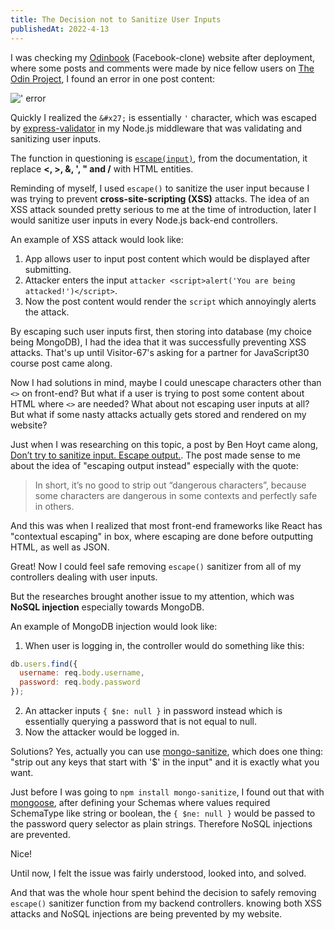 ```yaml
---
title: The Decision not to Sanitize User Inputs
publishedAt: 2022-4-13
---
```


I was checking my [Odinbook](https://odinbook-client-production-9219.up.railway.app/) (Facebook-clone) website after deployment, where some posts and comments were made by nice fellow users on [The Odin Project](https://www.theodinproject.com), I found an error in one post content:

![&#x27; error](/blogImages/remove-escape/user_post_escape_error.png)

Quickly I realized the `&#x27;` is essentially `'` character, which was escaped by [express-validator](https://express-validator.github.io/docs) in my Node.js middleware that was validating and sanitizing user inputs.

The function in questioning is [`escape(input)`](https://github.com/validatorjs/validator.js#sanitizers#escape), from the documentation, it replace **<, >, &, ', " and /** with HTML entities.

Reminding of myself, I used `escape()` to sanitize the user input because I was trying to prevent **cross-site-scripting (XSS)** attacks. The idea of an XSS attack sounded pretty serious to me at the time of introduction, later I would sanitize user inputs in every Node.js back-end controllers. 

An example of XSS attack would look like:
1. App allows user to input post content which would be displayed after submitting.
2. Attacker enters the input `attacker <script>alert('You are being attacked!')</script>`.
3. Now the post content would render the `script` which annoyingly alerts the attack.

By escaping such user inputs first, then storing into database (my choice being MongoDB), I had the idea that it was successfully preventing XSS attacks. That's up until Visitor-67's asking for a partner for JavaScript30 course post came along.

Now I had solutions in mind, maybe I could unescape characters other than `<>` on front-end? But what if a user is trying to post some content about HTML where `<>` are needed? What about not escaping user inputs at all? But what if some nasty attacks actually gets stored and rendered on my website?

Just when I was researching on this topic, a post by Ben Hoyt came along, [Don’t try to sanitize input. Escape output.](https://benhoyt.com/writings/dont-sanitize-do-escape/). The post made sense to me about the idea of "escaping output instead" especially with the quote:

> In short, it’s no good to strip out “dangerous characters”, because some characters are dangerous in some contexts and perfectly safe in others.

And this was when I realized that most front-end frameworks like React has "contextual escaping" in box, where escaping are done before outputting HTML, as well as JSON.

Great! Now I could feel safe removing `escape()` sanitizer from all of my controllers dealing with user inputs. 

But the researches brought another issue to my attention, which was **NoSQL injection** especially towards MongoDB.

An example of MongoDB injection would look like:

1. When user is logging in, the controller would do something like this:
  ```js
  db.users.find({
    username: req.body.username,
    password: req.body.password
  });
  ```
2. An attacker inputs `{ $ne: null }` in password instead which is essentially querying a password that is not equal to null.
3. Now the attacker would be logged in.

Solutions? Yes, actually you can use [mongo-sanitize](https://github.com/vkarpov15/mongo-sanitize), which does one thing: "strip out any keys that start with '$' in the input" and it is exactly what you want.

Just before I was going to `npm install mongo-sanitize`, I found out that with [mongoose](https://mongoosejs.com/docs/guide.html), after defining your Schemas where values required SchemaType like string or boolean, the `{ $ne: null }` would be passed to the password query selector as plain strings. Therefore NoSQL injections are prevented.

Nice!

Until now, I felt the issue was fairly understood, looked into, and solved.

And that was the whole hour spent behind the decision to safely removing `escape()` sanitizer function from my backend controllers. knowing both XSS attacks and NoSQL injections are being prevented by my website.